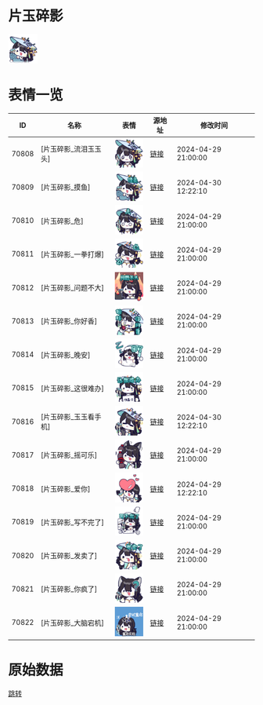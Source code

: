 # 片玉碎影

<img src="./cover.png" height="60" alt="cover" />

# 表情一览

|ID|名称|表情|源地址|修改时间|
|----|----|----|----|----|
|70808|[片玉碎影_流泪玉玉头]|<img src="./pic/070808_%5B片玉碎影_流泪玉玉头%5D.png" height="60" alt="流泪玉玉头"/>|[链接](https://i0.hdslb.com/bfs/garb/c17d533fbeade98fac15abb34530db78dc1fb013.png)|2024-04-29 21:00:00|
|70809|[片玉碎影_摸鱼]|<img src="./pic/070809_%5B片玉碎影_摸鱼%5D.png" height="60" alt="摸鱼"/>|[链接](https://i0.hdslb.com/bfs/garb/c999f0c80007386b6803f82a814f12aa88a98be5.png)|2024-04-30 12:22:10|
|70810|[片玉碎影_危]|<img src="./pic/070810_%5B片玉碎影_危%5D.png" height="60" alt="危"/>|[链接](https://i0.hdslb.com/bfs/garb/a024072462385799e3dbd0d4763cc7484de26249.png)|2024-04-29 21:00:00|
|70811|[片玉碎影_一拳打爆]|<img src="./pic/070811_%5B片玉碎影_一拳打爆%5D.png" height="60" alt="一拳打爆"/>|[链接](https://i0.hdslb.com/bfs/garb/b51fa700bdfbfa51238454f8a40110c2fe8f51a0.png)|2024-04-29 21:00:00|
|70812|[片玉碎影_问题不大]|<img src="./pic/070812_%5B片玉碎影_问题不大%5D.png" height="60" alt="问题不大"/>|[链接](https://i0.hdslb.com/bfs/garb/b6138ac90e172c0f473f7c626866033bf498fc6f.png)|2024-04-29 21:00:00|
|70813|[片玉碎影_你好香]|<img src="./pic/070813_%5B片玉碎影_你好香%5D.png" height="60" alt="你好香"/>|[链接](https://i0.hdslb.com/bfs/garb/9c0555a12ff80af440f9a790de723b71c8388fff.png)|2024-04-29 21:00:00|
|70814|[片玉碎影_晚安]|<img src="./pic/070814_%5B片玉碎影_晚安%5D.png" height="60" alt="晚安"/>|[链接](https://i0.hdslb.com/bfs/garb/66efc06b8ae152b003c2593720d9473225f0dff6.png)|2024-04-29 21:00:00|
|70815|[片玉碎影_这很难办]|<img src="./pic/070815_%5B片玉碎影_这很难办%5D.png" height="60" alt="这很难办"/>|[链接](https://i0.hdslb.com/bfs/garb/3d988183a12f369377261aa962058e33bf54ae26.png)|2024-04-29 21:00:00|
|70816|[片玉碎影_玉玉看手机]|<img src="./pic/070816_%5B片玉碎影_玉玉看手机%5D.png" height="60" alt="玉玉看手机"/>|[链接](https://i0.hdslb.com/bfs/garb/fe48fd07416b625114d2d0a5da6a7b2e96653d41.png)|2024-04-30 12:22:10|
|70817|[片玉碎影_摇可乐]|<img src="./pic/070817_%5B片玉碎影_摇可乐%5D.png" height="60" alt="摇可乐"/>|[链接](https://i0.hdslb.com/bfs/garb/0f3494c1bdfb89b081922ad5478ad28e008c99ce.png)|2024-04-29 21:00:00|
|70818|[片玉碎影_爱你]|<img src="./pic/070818_%5B片玉碎影_爱你%5D.png" height="60" alt="爱你"/>|[链接](https://i0.hdslb.com/bfs/garb/20465d14f0ef1c6951ae966cd8be2503f82d7c18.png)|2024-04-29 12:22:10|
|70819|[片玉碎影_写不完了]|<img src="./pic/070819_%5B片玉碎影_写不完了%5D.png" height="60" alt="写不完了"/>|[链接](https://i0.hdslb.com/bfs/garb/04b078b0c3a7b14bbbadc1c83faf8b59d25feea1.png)|2024-04-29 21:00:00|
|70820|[片玉碎影_发卖了]|<img src="./pic/070820_%5B片玉碎影_发卖了%5D.png" height="60" alt="发卖了"/>|[链接](https://i0.hdslb.com/bfs/garb/e0720c2d873c91628157affe096e30e4d9fc4096.png)|2024-04-29 21:00:00|
|70821|[片玉碎影_你疯了]|<img src="./pic/070821_%5B片玉碎影_你疯了%5D.png" height="60" alt="你疯了"/>|[链接](https://i0.hdslb.com/bfs/garb/08eb99fc08a30e2d4385e7e8207d2cee30a5da11.png)|2024-04-29 21:00:00|
|70822|[片玉碎影_大脑宕机]|<img src="./pic/070822_%5B片玉碎影_大脑宕机%5D.png" height="60" alt="大脑宕机"/>|[链接](https://i0.hdslb.com/bfs/garb/0a5cd1fbe359003fd0575d6e0a93f73e3f32d6b2.png)|2024-04-29 21:00:00|

# 原始数据

[跳转](./raw.json)

